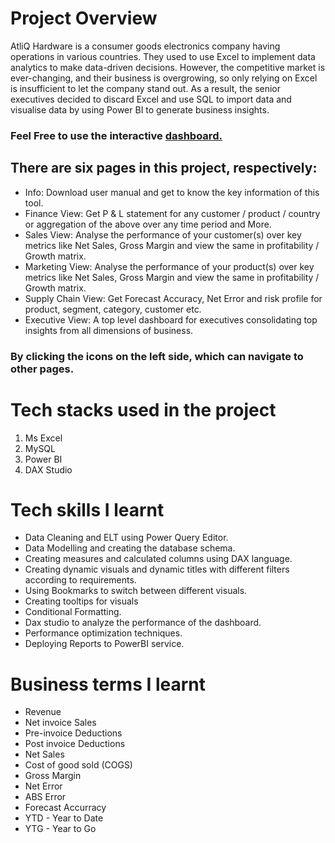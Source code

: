 # Project Overview

AtliQ Hardware is a consumer goods electronics company having operations in various countries. They used to use Excel to implement data analytics to make data-driven decisions. However, the competitive market is ever-changing, and their business is overgrowing, so only relying on Excel is insufficient to let the company stand out. As a result, the senior executives decided to discard Excel and use SQL to import data and visualise data by using Power BI to generate business insights.



### Feel Free to use the interactive [dashboard.](https://app.powerbi.com/view?r=eyJrIjoiYzNjMzc5NDYtMWRiZC00NzliLWFiZWEtZDY2ODJkZmRkNjNlIiwidCI6ImZmNzU3YjAyLTIxOGYtNGZlNi1hNjkyLTA2ZTRmMjFhNzUxYSJ9)

## There are six pages in this project, respectively:
* Info: Download user manual and get to know the key information of this tool.
* Finance View: Get P & L statement for any customer / product / country or aggregation of the above over any time period and More.
* Sales View: Analyse the performance of your customer(s) over key metrics like Net Sales, Gross Margin and view the same in profitability / Growth matrix.
* Marketing View: Analyse the performance of your product(s) over key metrics like Net Sales, Gross Margin and view the same in profitability / Growth matrix.
* Supply Chain View: Get Forecast Accuracy, Net Error and risk profile for product, segment, category, customer etc.
* Executive View: A top level dashboard for executives consolidating top insights from all dimensions of business.

### By clicking the icons on the left side, which can navigate to other pages.

# Tech stacks used in the project
1. Ms Excel
2. MySQL
3. Power BI
4. DAX Studio

# Tech skills I learnt
* Data Cleaning and ELT using Power Query Editor.
* Data Modelling and creating the database schema.
* Creating measures and calculated columns using DAX language.
* Creating dynamic visuals and dynamic titles with different filters according to requirements.
* Using Bookmarks to switch between different visuals.
* Creating tooltips for visuals
* Conditional Formatting.
* Dax studio to analyze the performance of the dashboard.
* Performance optimization techniques.
* Deploying Reports to PowerBI service.

# Business terms I learnt
* Revenue
* Net invoice Sales
* Pre-invoice Deductions
* Post invoice Deductions
* Net Sales
* Cost of good sold (COGS)
* Gross Margin
* Net Error
* ABS Error
* Forecast Accurracy
* YTD - Year to Date
* YTG - Year to Go

